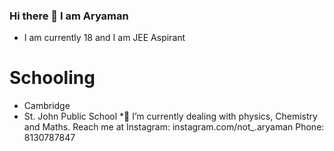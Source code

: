 ### Hi there 👋 I am Aryaman
* I am currently 18 and I am JEE Aspirant
# Schooling
* Cambridge
* St. John Public School
*🔭 I’m currently dealing with physics, Chemistry and Maths.
Reach me at 
Instagram: instagram.com/not_.aryaman
Phone: 8130787847 
